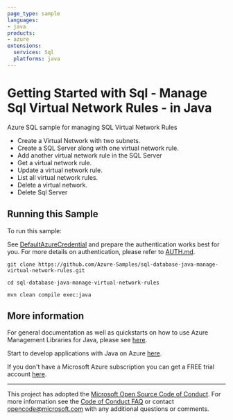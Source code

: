 ```yaml
---
page_type: sample
languages:
- java
products:
- azure
extensions:
  services: Sql
  platforms: java
---
```


# Getting Started with Sql - Manage Sql Virtual Network Rules - in Java #


  Azure SQL sample for managing SQL Virtual Network Rules
   - Create a Virtual Network with two subnets.
   - Create a SQL Server along with one virtual network rule.
   - Add another virtual network rule in the SQL Server
   - Get a virtual network rule.
   - Update a virtual network rule.
   - List all virtual network rules.
   - Delete a virtual network.
   - Delete Sql Server
 

## Running this Sample ##

To run this sample:

See [DefaultAzureCredential](https://github.com/Azure/azure-sdk-for-java/tree/main/sdk/identity/azure-identity#defaultazurecredential) and prepare the authentication works best for you. For more details on authentication, please refer to [AUTH.md](https://github.com/Azure/azure-sdk-for-java/blob/main/sdk/resourcemanager/docs/AUTH.md).

    git clone https://github.com/Azure-Samples/sql-database-java-manage-virtual-network-rules.git

    cd sql-database-java-manage-virtual-network-rules

    mvn clean compile exec:java

## More information ##

For general documentation as well as quickstarts on how to use Azure Management Libraries for Java, please see [here](https://aka.ms/azsdk/java/mgmt).

Start to develop applications with Java on Azure [here](http://azure.com/java).

If you don't have a Microsoft Azure subscription you can get a FREE trial account [here](http://go.microsoft.com/fwlink/?LinkId=330212).

---

This project has adopted the [Microsoft Open Source Code of Conduct](https://opensource.microsoft.com/codeofconduct/). For more information see the [Code of Conduct FAQ](https://opensource.microsoft.com/codeofconduct/faq/) or contact [opencode@microsoft.com](mailto:opencode@microsoft.com) with any additional questions or comments.